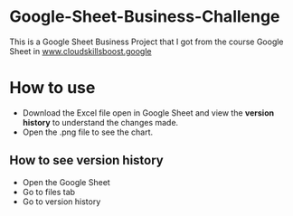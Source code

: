 # Google-Sheet-Business-Challenge
This is a Google Sheet Business Project that I got from the course Google Sheet in www.cloudskillsboost.google

# How to use
* Download the Excel file open in Google Sheet and view the **version history** to understand the changes made. 
* Open the .png file to see the chart. 

## How to see version history
- Open the Google Sheet
- Go to files tab
- Go to version history
